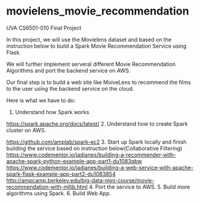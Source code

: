 # movielens_movie_recommendation
UVA CS6501-010 Final Project

In this project, we will use the Movielens dataset and based on the instruction below to build a Spark Movie Recommendation Service using Flask.

We will further implement serveral different Movie Recommendation Algorithms and port the backend service on AWS.

Our final step is to build a web site like MoiveLens to recommend the films to the user using the backend service on the cloud.

Here is what we have to do:

1. Understand how Spark works

https://spark.apache.org/docs/latest/
2. Understand how to create Spark cluster on AWS.

https://github.com/amplab/spark-ec2
3. Start up Spark locally and finish building the service based on instruction below(Collaborative Filtering)
https://www.codementor.io/jadianes/building-a-recommender-with-apache-spark-python-example-app-part1-du1083qbw
https://www.codementor.io/jadianes/building-a-web-service-with-apache-spark-flask-example-app-part2-du1083854
http://ampcamp.berkeley.edu/big-data-mini-course/movie-recommendation-with-mllib.html
4. Port the service to AWS.
5. Build more algorithms using Spark.
6. Build Web App.
